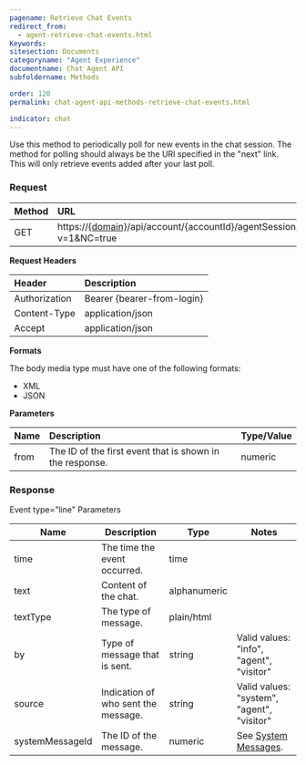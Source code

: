 ```yaml
---
pagename: Retrieve Chat Events
redirect_from:
  - agent-retrieve-chat-events.html
Keywords:
sitesection: Documents
categoryname: "Agent Experience"
documentname: Chat Agent API
subfoldername: Methods

order: 120
permalink: chat-agent-api-methods-retrieve-chat-events.html

indicator: chat
---
```


Use this method to periodically poll for new events in the chat session. The method for polling should always be the URI specified in the "next" link. This will only retrieve events added after your last poll.

### Request

 |Method  |URL |
 |:---|  :---|
 |GET|  https://[{domain}](/agent-domain-domain-api.html)/api/account/{accountId}/agentSession/{agentSessionId}/chat/{chatId}/events?v=1&NC=true |

**Request Headers**

 |Header  |Description |
 |:---|  :---|
 |Authorization| Bearer {bearer-from-login} |
 |Content-Type|  application/json|
 |Accept|  application/json|

**Formats**

The body media type must have one of the following formats:

- XML
- JSON

**Parameters**

 |Name|  Description|  Type/Value|
 |:---  |:---  |:--- |
|from  |The ID of the first event that is shown in the response.  |numeric|

### Response

Event type="line" Parameters

| Name            | Description                         | Type         | Notes                                              |
|-----------------|-------------------------------------|--------------|----------------------------------------------------|
| time            | The time the event occurred.        | time         |                                                    |
| text            | Content of the chat.                | alphanumeric |                                                    |
| textType        | The type of message.                | plain/html   |                                                    |
| by              | Type of message that is sent.       | string       | Valid values: "info", "agent", "visitor"           |
| source          | Indication of who sent the message. | string       | Valid values: "system", "agent", "visitor"         |
| systemMessageId | The ID of the message.              | numeric      | See [System Messages](agent-system-messages.html). |